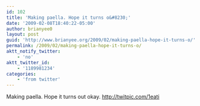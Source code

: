 ```yaml
---
id: 102
title: 'Making paella. Hope it turns o&#8230;'
date: '2009-02-08T18:40:22-05:00'
author: brianyee0
layout: post
guid: 'http://www.brianyee.org/2009/02/making-paella-hope-it-turns-o/'
permalink: /2009/02/making-paella-hope-it-turns-o/
aktt_notify_twitter:
    - 'no'
aktt_twitter_id:
    - '1189981234'
categories:
    - 'from twitter'
---
```


Making paella. Hope it turns out okay. <http://twitpic.com/1eati>